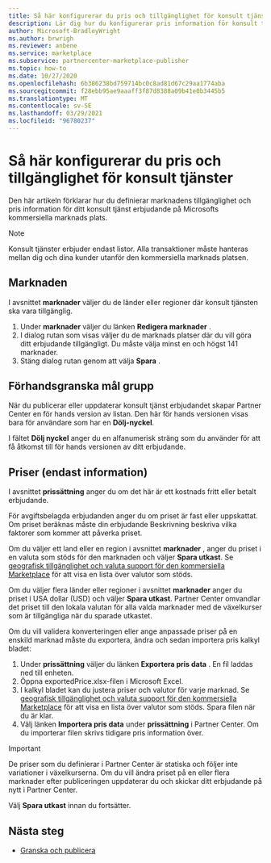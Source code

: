 ```yaml
---
title: Så här konfigurerar du pris och tillgänglighet för konsult tjänster i Microsoft Partner Center
description: Lär dig hur du konfigurerar pris information för konsult tjänster och marknads tillgänglighet på Microsofts kommersiella marknads plats med hjälp av Partner Center.
author: Microsoft-BradleyWright
ms.author: brwrigh
ms.reviewer: anbene
ms.service: marketplace
ms.subservice: partnercenter-marketplace-publisher
ms.topic: how-to
ms.date: 10/27/2020
ms.openlocfilehash: 6b386238bd759714bc0c8ad81d67c29aa1774aba
ms.sourcegitcommit: f28ebb95ae9aaaff3f87d8388a09b41e0b3445b5
ms.translationtype: MT
ms.contentlocale: sv-SE
ms.lasthandoff: 03/29/2021
ms.locfileid: "96780237"
---
```

# <a name="how-to-configure-your-consulting-service-pricing-and-availability"></a>Så här konfigurerar du pris och tillgänglighet för konsult tjänster

Den här artikeln förklarar hur du definierar marknadens tillgänglighet och pris information för ditt konsult tjänst erbjudande på Microsofts kommersiella marknads plats.

> [!NOTE]
> Konsult tjänster erbjuder endast listor. Alla transaktioner måste hanteras mellan dig och dina kunder utanför den kommersiella marknads platsen.

## <a name="markets"></a>Marknaden

I avsnittet **marknader** väljer du de länder eller regioner där konsult tjänsten ska vara tillgänglig.

1. Under **marknader** väljer du länken **Redigera marknader** .
2. I dialog rutan som visas väljer du de marknads platser där du vill göra ditt erbjudande tillgängligt. Du måste välja minst en och högst 141 marknader.
3. Stäng dialog rutan genom att välja **Spara** .

## <a name="preview-audience"></a>Förhandsgranska mål grupp

När du publicerar eller uppdaterar konsult tjänst erbjudandet skapar Partner Center en för hands version av listan. Den här för hands versionen visas bara för användare som har en **Dölj-nyckel**.

I fältet **Dölj nyckel** anger du en alfanumerisk sträng som du använder för att få åtkomst till för hands versionen av ditt erbjudande.

## <a name="pricing-informational-only"></a>Priser (endast information)

I avsnittet **prissättning** anger du om det här är ett kostnads fritt eller betalt erbjudande.

För avgiftsbelagda erbjudanden anger du om priset är fast eller uppskattat. Om priset beräknas måste din erbjudande Beskrivning beskriva vilka faktorer som kommer att påverka priset.

Om du väljer ett land eller en region i avsnittet **marknader** , anger du priset i en valuta som stöds för den marknaden och väljer **Spara utkast**. Se [geografisk tillgänglighet och valuta support för den kommersiella Marketplace](./marketplace-geo-availability-currencies.md) för att visa en lista över valutor som stöds.

Om du väljer flera länder eller regioner i avsnittet **marknader** anger du priset i USA dollar (USD) och väljer **Spara utkast**. Partner Center omvandlar det priset till den lokala valutan för alla valda marknader med de växelkurser som är tillgängliga när du sparade utkastet.

Om du vill validera konverteringen eller ange anpassade priser på en enskild marknad måste du exportera, ändra och sedan importera pris kalkyl bladet:

1. Under **prissättning** väljer du länken **Exportera pris data** . En fil laddas ned till enheten.
1. Öppna exportedPrice.xlsx-filen i Microsoft Excel.
1. I kalkyl bladet kan du justera priser och valutor för varje marknad. Se [geografisk tillgänglighet och valuta support för den kommersiella Marketplace](./marketplace-geo-availability-currencies.md) för att visa en lista över valutor som stöds. Spara filen när du är klar.
1. Välj länken **Importera pris data** under **prissättning** i Partner Center. Om du importerar filen skrivs tidigare pris information över.

> [!IMPORTANT]
> De priser som du definierar i Partner Center är statiska och följer inte variationer i växelkurserna. Om du vill ändra priset på en eller flera marknader efter publiceringen uppdaterar du och skickar ditt erbjudande på nytt i Partner Center.

Välj **Spara utkast** innan du fortsätter.

## <a name="next-steps"></a>Nästa steg

* [Granska och publicera](review-publish-offer.md)